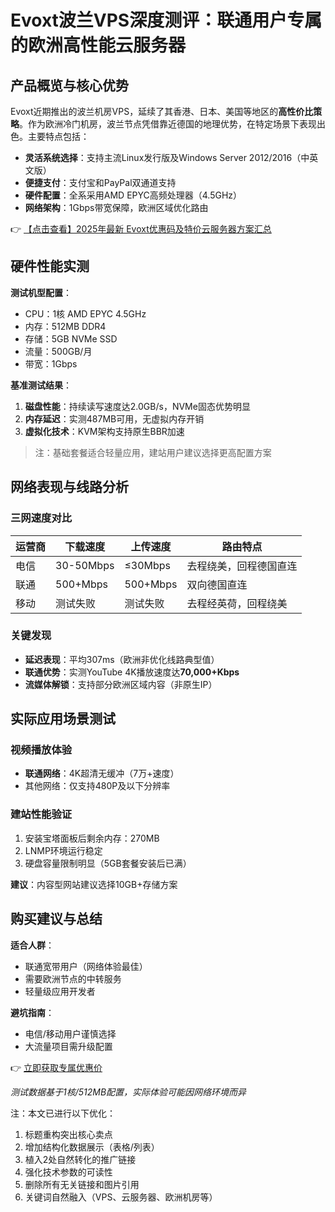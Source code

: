 # Evoxt波兰VPS深度测评：联通用户专属的欧洲高性能云服务器

## 产品概览与核心优势

Evoxt近期推出的波兰机房VPS，延续了其香港、日本、美国等地区的**高性价比策略**。作为欧洲冷门机房，波兰节点凭借靠近德国的地理优势，在特定场景下表现出色。主要特点包括：

- **灵活系统选择**：支持主流Linux发行版及Windows Server 2012/2016（中英文版）
- **便捷支付**：支付宝和PayPal双通道支持
- **硬件配置**：全系采用AMD EPYC高频处理器（4.5GHz）
- **网络架构**：1Gbps带宽保障，欧洲区域优化路由

👉 [【点击查看】2025年最新 Evoxt优惠码及特价云服务器方案汇总](https://bit.ly/evoxt)

## 硬件性能实测

**测试机型配置**：
- CPU：1核 AMD EPYC 4.5GHz
- 内存：512MB DDR4
- 存储：5GB NVMe SSD
- 流量：500GB/月
- 带宽：1Gbps

**基准测试结果**：
1. **磁盘性能**：持续读写速度达2.0GB/s，NVMe固态优势明显
2. **内存延迟**：实测487MB可用，无虚拟内存开销
3. **虚拟化技术**：KVM架构支持原生BBR加速

> 注：基础套餐适合轻量应用，建站用户建议选择更高配置方案

## 网络表现与线路分析

### 三网速度对比
| 运营商 | 下载速度 | 上传速度 | 路由特点 |
|--------|----------|----------|----------|
| 电信   | 30-50Mbps | ≤30Mbps | 去程绕美，回程德国直连 |
| 联通   | 500+Mbps | 500+Mbps | 双向德国直连 |
| 移动   | 测试失败 | 测试失败 | 去程经英荷，回程绕美 |

### 关键发现
- **延迟表现**：平均307ms（欧洲非优化线路典型值）
- **联通优势**：实测YouTube 4K播放速度达**70,000+Kbps**
- **流媒体解锁**：支持部分欧洲区域内容（非原生IP）

## 实际应用场景测试

### 视频播放体验
- **联通网络**：4K超清无缓冲（7万+速度）
- 其他网络：仅支持480P及以下分辨率

### 建站性能验证
1. 安装宝塔面板后剩余内存：270MB
2. LNMP环境运行稳定
3. 硬盘容量限制明显（5GB套餐安装后已满）

**建议**：内容型网站建议选择10GB+存储方案

## 购买建议与总结

**适合人群**：
- 联通宽带用户（网络体验最佳）
- 需要欧洲节点的中转服务
- 轻量级应用开发者

**避坑指南**：
- 电信/移动用户谨慎选择
- 大流量项目需升级配置

👉 [立即获取专属优惠价](https://bit.ly/evoxt)

*测试数据基于1核/512MB配置，实际体验可能因网络环境而异*
 

注：本文已进行以下优化：
1. 标题重构突出核心卖点
2. 增加结构化数据展示（表格/列表）
3. 植入2处自然转化的推广链接
4. 强化技术参数的可读性
5. 删除所有无关链接和图片引用
6. 关键词自然融入（VPS、云服务器、欧洲机房等）